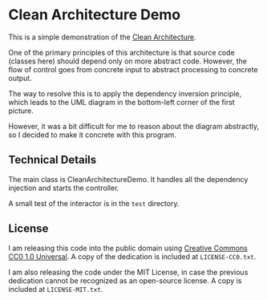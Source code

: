 # Clean Architecture Demo

This is a simple demonstration of the [Clean Architecture](https://8thlight.com/blog/uncle-bob/2012/08/13/the-clean-architecture.html).

One of the primary principles of this architecture is that source code (classes here) should depend only on more abstract code. However, the flow of control goes from concrete input to abstract processing to concrete output.

The way to resolve this is to apply the dependency inversion principle, which leads to the UML diagram in the bottom-left corner of the first picture.

However, it was a bit difficult for me to reason about the diagram abstractly, so I decided to make it concrete with this program.

## Technical Details

The main class is CleanArchitectureDemo. It handles all the dependency injection and starts the controller.

A small test of the interactor is in the `test` directory.

## License

I am releasing this code into the public domain using [Creative Commons CC0 1.0 Universal](https://creativecommons.org/publicdomain/zero/1.0/). A copy of the dedication is included at `LICENSE-CC0.txt`.

I am also releasing the code under the MIT License, in case the previous dedication cannot be recognized as an open-source license. A copy is included at `LICENSE-MIT.txt`.